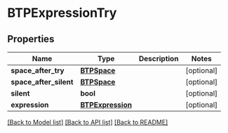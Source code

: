 # BTPExpressionTry

## Properties
Name | Type | Description | Notes
------------ | ------------- | ------------- | -------------
**space_after_try** | [**BTPSpace**](BTPSpace.md) |  | [optional] 
**space_after_silent** | [**BTPSpace**](BTPSpace.md) |  | [optional] 
**silent** | **bool** |  | [optional] 
**expression** | [**BTPExpression**](BTPExpression.md) |  | [optional] 

[[Back to Model list]](../README.md#documentation-for-models) [[Back to API list]](../README.md#documentation-for-api-endpoints) [[Back to README]](../README.md)



